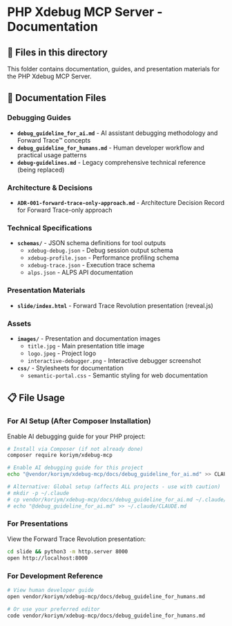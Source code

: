 # PHP Xdebug MCP Server - Documentation

## 📁 Files in this directory

This folder contains documentation, guides, and presentation materials for the PHP Xdebug MCP Server.

## 📄 Documentation Files

### Debugging Guides
- **`debug_guideline_for_ai.md`** - AI assistant debugging methodology and Forward Trace™ concepts
- **`debug_guideline_for_humans.md`** - Human developer workflow and practical usage patterns  
- **`debug-guidelines.md`** - Legacy comprehensive technical reference (being replaced)

### Architecture & Decisions
- **`ADR-001-forward-trace-only-approach.md`** - Architecture Decision Record for Forward Trace-only approach

### Technical Specifications
- **`schemas/`** - JSON schema definitions for tool outputs
  - `xdebug-debug.json` - Debug session output schema
  - `xdebug-profile.json` - Performance profiling schema
  - `xdebug-trace.json` - Execution trace schema
  - `alps.json` - ALPS API documentation

### Presentation Materials
- **`slide/index.html`** - Forward Trace Revolution presentation (reveal.js)

### Assets
- **`images/`** - Presentation and documentation images
  - `title.jpg` - Main presentation title image
  - `logo.jpeg` - Project logo
  - `interactive-debugger.png` - Interactive debugger screenshot
- **`css/`** - Stylesheets for documentation
  - `semantic-portal.css` - Semantic styling for web documentation

## 📋 File Usage

### For AI Setup (After Composer Installation)
Enable AI debugging guide for your PHP project:
```bash
# Install via Composer (if not already done)
composer require koriym/xdebug-mcp

# Enable AI debugging guide for this project
echo "@vendor/koriym/xdebug-mcp/docs/debug_guideline_for_ai.md" >> CLAUDE.md

# Alternative: Global setup (affects ALL projects - use with caution)
# mkdir -p ~/.claude
# cp vendor/koriym/xdebug-mcp/docs/debug_guideline_for_ai.md ~/.claude/
# echo "@debug_guideline_for_ai.md" >> ~/.claude/CLAUDE.md
```

### For Presentations
View the Forward Trace Revolution presentation:
```bash
cd slide && python3 -m http.server 8000
open http://localhost:8000
```

### For Development Reference
```bash
# View human developer guide
open vendor/koriym/xdebug-mcp/docs/debug_guideline_for_humans.md

# Or use your preferred editor
code vendor/koriym/xdebug-mcp/docs/debug_guideline_for_humans.md
```
